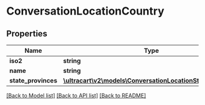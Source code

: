 # ConversationLocationCountry

## Properties
Name | Type | Description | Notes
------------ | ------------- | ------------- | -------------
**iso2** | **string** |  | [optional] 
**name** | **string** |  | [optional] 
**state_provinces** | [**\ultracart\v2\models\ConversationLocationStateProvince[]**](ConversationLocationStateProvince.md) |  | [optional] 

[[Back to Model list]](../README.md#documentation-for-models) [[Back to API list]](../README.md#documentation-for-api-endpoints) [[Back to README]](../README.md)


